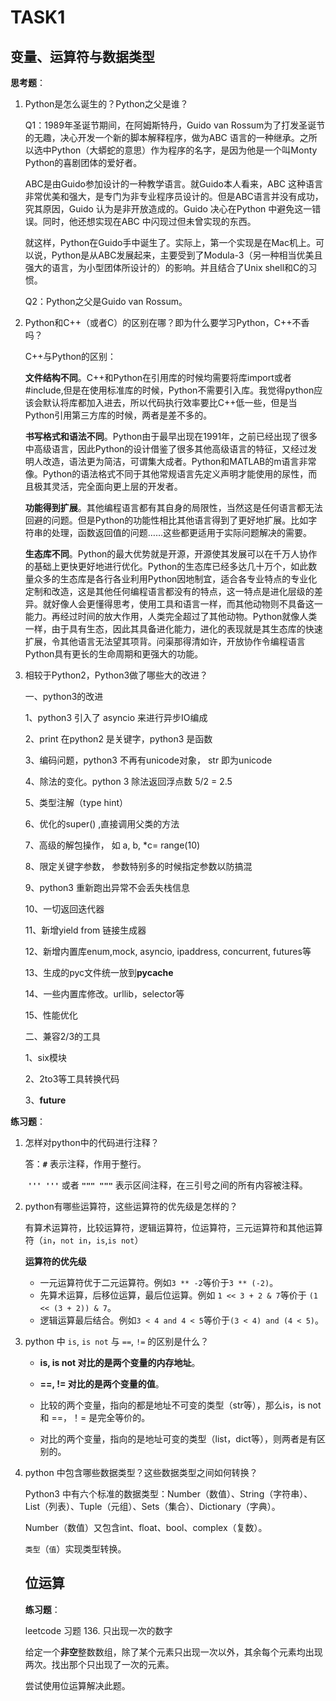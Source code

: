 # TASK1

## 变量、运算符与数据类型

**思考题**：

1. Python是怎么诞生的？Python之父是谁？

   Q1：1989年圣诞节期间，在阿姆斯特丹，Guido van Rossum为了打发圣诞节的无趣，决心开发一个新的脚本解释程序，做为ABC 语言的一种继承。之所以选中Python（大蟒蛇的意思）作为程序的名字，是因为他是一个叫Monty Python的喜剧团体的爱好者。

   ABC是由Guido参加设计的一种教学语言。就Guido本人看来，ABC 这种语言非常优美和强大，是专门为非专业程序员设计的。但是ABC语言并没有成功，究其原因，Guido 认为是非开放造成的。Guido 决心在Python 中避免这一错误。同时，他还想实现在ABC 中闪现过但未曾实现的东西。

   就这样，Python在Guido手中诞生了。实际上，第一个实现是在Mac机上。可以说，Python是从ABC发展起来，主要受到了Modula-3（另一种相当优美且强大的语言，为小型团体所设计的）的影响。并且结合了Unix shell和C的习惯。

   Q2：Python之父是Guido van Rossum。

2. Python和C++（或者C）的区别在哪？即为什么要学习Python，C++不香吗？

   C++与Python的区别：

   **文件结构不同**。C++和Python在引用库的时候均需要将库import或者#include,但是在使用标准库的时候，Python不需要引入库。我觉得python应该会默认将库都加入进去，所以代码执行效率要比C++低一些，但是当Python引用第三方库的时候，两者是差不多的。

   **书写格式和语法不同**。Python由于最早出现在1991年，之前已经出现了很多中高级语言，因此Python的设计借鉴了很多其他高级语言的特征，又经过发明人改造，语法更为简洁，可谓集大成者。Python和MATLAB的m语言非常像。Python的语法格式不同于其他常规语言先定义声明才能使用的尿性，而且极其灵活，完全面向更上层的开发者。

   **功能得到扩展**。其他编程语言都有其自身的局限性，当然这是任何语言都无法回避的问题。但是Python的功能性相比其他语言得到了更好地扩展。比如字符串的处理，函数返回值的问题……这些都更适用于实际问题解决的需要。

   **生态库不同**。Python的最大优势就是开源，开源使其发展可以在千万人协作的基础上更快更好地进行优化。Python的生态库已经多达几十万个，如此数量众多的生态库是各行各业利用Python因地制宜，适合各专业特点的专业化定制和改造，这是其他任何编程语言都没有的特点，这一特点是进化层级的差异。就好像人会更懂得思考，使用工具和语言一样，而其他动物则不具备这一能力。再经过时间的放大作用，人类完全超过了其他动物。Python就像人类一样，由于具有生态，因此其具备进化能力，进化的表现就是其生态库的快速扩展，令其他语言无法望其项背。问渠那得清如许，开放协作令编程语言Python具有更长的生命周期和更强大的功能。

3. 相较于Python2，Python3做了哪些大的改进？

   一、python3的改进

   1、python3 引入了 asyncio 来进行异步IO编成

   2、print 在python2 是关键字，python3 是函数

   3、编码问题，python3 不再有unicode对象， str 即为unicode

   4、除法的变化。python 3 除法返回浮点数 5/2 = 2.5

   5、类型注解（type hint）

   6、优化的super() ,直接调用父类的方法

   7、高级的解包操作， 如 a, b, *c= range(10)

   8、限定关键字参数， 参数特别多的时候指定参数以防搞混

   9、python3 重新跑出异常不会丢失栈信息

   10、一切返回迭代器

   11、新增yield from 链接生成器

   12、新增内置库enum,mock, asyncio, ipaddress, concurrent, futures等

   13、生成的pyc文件统一放到**pycache**

   14、一些内置库修改。urllib，selector等

   15、性能优化

   二、兼容2/3的工具

   1、six模块

   2、2to3等工具转换代码

   3、**future**

**练习题**：

1. 怎样对python中的代码进行注释？

   答：**`#`** 表示注释，作用于整行。

   ​        **`''' '''`** 或者 **`""" """`** 表示区间注释，在三引号之间的所有内容被注释。

2. python有哪些运算符，这些运算符的优先级是怎样的？

   有算术运算符，比较运算符，逻辑运算符，位运算符，三元运算符和其他运算符（`in`，`not in`，`is`,`is not`）

   **运算符的优先级**

   - 一元运算符优于二元运算符。例如`3 ** -2`等价于`3 ** (-2)`。
   - 先算术运算，后移位运算，最后位运算。例如 `1 << 3 + 2 & 7`等价于 `(1 << (3 + 2)) & 7`。
   - 逻辑运算最后结合。例如`3 < 4 and 4 < 5`等价于`(3 < 4) and (4 < 5)`。

3. python 中 `is`, `is not` 与 `==`, `!=` 的区别是什么？

   - **is, is not 对比的是两个变量的内存地址**。

   - **==, != 对比的是两个变量的值**。

   - 比较的两个变量，指向的都是地址不可变的类型（str等），那么is，is not 和 ==，！= 是完全等价的。

   - 对比的两个变量，指向的是地址可变的类型（list，dict等），则两者是有区别的。

4. python 中包含哪些数据类型？这些数据类型之间如何转换？

   Python3 中有六个标准的数据类型：Number（数值）、String（字符串）、List（列表）、Tuple（元组）、Sets（集合）、Dictionary（字典）。

   Number（数值）又包含int、float、bool、complex（复数）。

   `类型`（`值`）实现类型转换。

   

   ## 位运算

   **练习题**：
   
   leetcode 习题 136. 只出现一次的数字
   
   给定一个**非空**整数数组，除了某个元素只出现一次以外，其余每个元素均出现两次。找出那个只出现了一次的元素。
   
   尝试使用位运算解决此题。
   
   
   
   
   
   
   
   
   
   